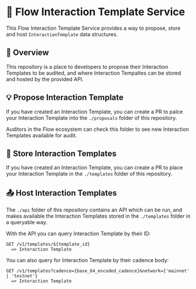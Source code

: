# 🌊 Flow Interaction Template Service

This Flow Interaction Template Service provides a way to propose, store and host `InteractionTemplate` data structures.

## 📖 Overview

This repository is a place to developers to propose their Interaction Templates to be audited, and where Interaction Tempaltes can be stored and hosted by the provided API.

## 💡 Propose Interaction Template

If you have created an Interaction Template, you can create a PR to palce your Interaction Template into the `./proposals` folder of this repository.

Auditors in the Flow ecosystem can check this folder to see new Interaction Templates available for audit.

## 💾 Store Interaction Templates

If you have created an Interaction Template, you can create a PR to place your Interaction Template in the `./templates` folder of this repository.

## 📤 Host Interaction Templates

The `./api` folder of this repository contains an API which can be run, and makes available the Interaction Templates stored in the `./templates` folder in a queryable way.

With the API you can query Interaction Template by their ID:

```
GET /v1/templates/${template_id}
  => Interaction Template
```

You can also query for Interaction Template by their cadence body:

```
GET /v1/templates?cadence={base_64_encoded_cadence}&network={'mainnet' | 'testnet'}
  => Interaction Template
```
